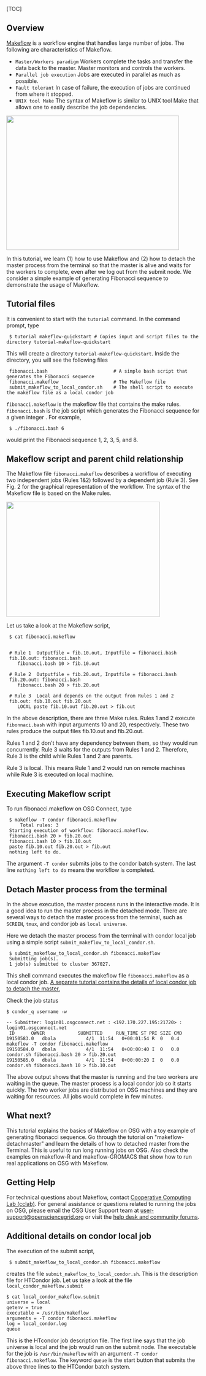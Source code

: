 
[title]: - "Makeflow - Quickstart"
[TOC]
 
## Overview

[Makeflow](http://ccl.cse.nd.edu/software/makeflow/) is a workflow engine that handles large number 
of jobs. The following are characteristics of Makeflow.

*    `Master/Workers paradigm`  Workers complete the tasks and transfer the data back to the master. Master 
monitors and controls the workers.
*    `Parallel job execution` Jobs are executed in parallel as much as possible.
*    `Fault tolerant` In case of failure, the execution of jobs are  continued from where it stopped. 
*    `UNIX tool Make` The syntax of Makeflow is similar to UNIX tool Make that allows one to easily describe the job dependencies.  

<img src="https://raw.githubusercontent.com/OSGConnect/tutorial-makeflow-quickstart/master/Figs/MWFig.png" width="450px" height="350px" />

In this tutorial, we learn (1) how to use Makeflow and (2) how to detach the master process 
from the terminal so that 
the master is alive and waits for the workers to complete, even after we log out from the submit node. We 
consider a simple example of generating Fibonacci sequence to demonstrate the usage of Makeflow. 

## Tutorial files

It is convenient to start with the `tutorial` command. In the command prompt, type

	 $ tutorial makeflow-quickstart # Copies input and script files to the directory tutorial-makeflow-quickstart
 
This will create a directory `tutorial-makeflow-quickstart`. Inside the directory, you will see the following files

     fibonacci.bash                        # A simple bash script that generates the Fibonacci sequence
     fibonacci.makeflow                    # The Makeflow file 
     submit_makeflow_to_local_condor.sh    # The shell script to execute the makeflow file as a local condor job

`fibonacci.makeflow` is the makeflow file that contains the make rules.  `fibonacci.bash` is the job 
script which generates the Fibonacci sequence for a given integer . For example, 

     $ ./fibonacci.bash 6

would print the Fibonacci sequence 1, 2, 3, 5, and 8. 

## Makeflow script and parent child relationship

The Makeflow file `fibonacci.makeflow` describes a workflow of executing two independent jobs (Rules 1&2) followed by a
dependent job (Rule 3). See Fig. 2 for the graphical representation of the workflow. The syntax of the Makeflow file is based on the Make rules.   

<img src="https://raw.githubusercontent.com/OSGConnect/tutorial-makeflow-quickstart/master/Figs/FibFig.png" width="400px" height="300px" />

Let us take a look at the Makeflow script, 

     $ cat fibonacci.makeflow


     # Rule 1  Outputfile = fib.10.out, Inputfile = fibonacci.bash
     fib.10.out: fibonacci.bash
        fibonacci.bash 10 > fib.10.out

     # Rule 2  Outputfile = fib.20.out, Inputfile = fibonacci.bash
     fib.20.out: fibonacci.bash
        fibonacci.bash 20 > fib.20.out

     # Rule 3  Local and depends on the output from Rules 1 and 2 
     fib.out: fib.10.out fib.20.out
        LOCAL paste fib.10.out fib.20.out > fib.out


In the above description, there are three Make rules.  Rules 1 and 2  execute `fibonnaci.bash` with input arguments 10 and 20, respectively. These two rules produce the output files fib.10.out and fib.20.out.  

Rules 1 and 2 don't have any dependency between them, so they would run concurrently. Rule 3 waits for the outputs 
from Rules 1 and 2. Therefore, Rule 3 is the child while Rules 1 and 2 are parents. 

Rule 3 is local. This means Rule 1 and 2 would run on remote machines while Rule 3 is executed on local machine. 


## Executing Makeflow script 

To run fibonacci.makeflow on OSG Connect, type 

     $ makeflow -T condor fibonacci.makeflow 
         Total rules: 3
     Starting execution of workflow: fibonacci.makeflow.
     fibonacci.bash 20 > fib.20.out
     fibonacci.bash 10 > fib.10.out
     paste fib.10.out fib.20.out > fib.out
     nothing left to do.

The argument `-T condor` submits jobs to the condor batch system. The 
last line `nothing left to do` means the workflow is completed. 

## Detach Master process from the terminal

In the above execution, the master process runs in the interactive mode. It is a good idea to run the master 
process in the detached mode. There are several ways to detach the master process from the terminal, such as `SCREEN`, `tmux`, and condor job 
as `local universe`. 

Here we detach the master process from the terminal with condor local job using a 
simple script `submit_makeflow_to_local_condor.sh`.

     $ submit_makeflow_to_local_condor.sh fibonacci.makeflow
     Submitting job(s).
     1 job(s) submitted to cluster 367027.

This shell command executes the makeflow file `fibonacci.makeflow` as a local condor job. [A separate tutorial 
contains the details of local condor job to detach the master.](https://support.opensciencegrid.org/support/solutions/articles/12000007102-makeflow-detach-master-from-the-terminal)

Check the job status

    $ condor_q username -w

    -- Submitter: login01.osgconnect.net : <192.170.227.195:21720> : login01.osgconnect.net
     ID      OWNER            SUBMITTED     RUN_TIME ST PRI SIZE CMD
    19150583.0   dbala           4/1  11:54   0+00:01:54 R  0   0.4  makeflow -T condor fibonacci.makeflow
    19150584.0   dbala           4/1  11:54   0+00:00:40 I  0   0.0  condor.sh fibonacci.bash 20 > fib.20.out
    19150585.0   dbala           4/1  11:54   0+00:00:20 I  0   0.0  condor.sh fibonacci.bash 10 > fib.10.out

The above output shows that the master is running and the two workers are waiting in the queue. The master process 
is a local condor job so it starts quickly. The two worker jobs are distributed on OSG machines and they are 
waiting for resources. All jobs would complete in few minutes.

## What next?

This tutorial explains the basics of Makeflow on OSG with a toy example of generating fibonacci sequence. Go 
through the tutorial on "makeflow-detachmaster" and  learn the details of how to detached master from the 
Terminal. This is useful to 
run long running jobs on OSG. Also check 
the examples on makeflow-R and makeflow-GROMACS that show how to run real applications on OSG with Makeflow.

## Getting Help
For technical questions about Makeflow,  contact [Cooperative Computing Lab (cclab)](http://ccl.cse.nd.edu/software/help/).
For general assistance or questions related to running the jobs on OSG, please email the OSG User Support team  at [user-support@opensciencegrid.org](mailto:user-support@opensciencegrid.org) or visit the [help desk and community forums](http://support.opensciencegrid.org).
                                     

## Additional details on condor local job

The execution of the submit script, 

     $ submit_makeflow_to_local_condor.sh fibonacci.makeflow 

creates the file `submit_makeflow_to_local_condor.sh`. This is the  description file for HTCondor job. Let us 
take a look at the file `local_condor_makeflow.submit`

    $ cat local_condor_makeflow.submit
    universe = local
    getenv = true
    executable = /usr/bin/makeflow
    arguments = -T condor fibonacci.makeflow
    log = local_condor.log
    queue


This is the HTcondor job description file.  The first line says that the job universe is local and the job would
run on the submit node. The executable for the job is `/usr/bin/makeflow` with an argument `-T condor fibonacci.makeflow`. The keyword `queue` is the start button
that submits the above three lines to the HTCondor batch system.



